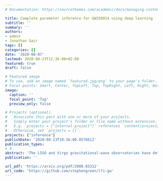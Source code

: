 ```yaml
---
# Documentation: https://sourcethemes.com/academic/docs/managing-content/

title: Complete parameter inference for GW150914 using deep learning
subtitle: ''
summary: ''
authors:
- admin
- Jonathan Gair
tags: []
categories: []
date: '2020-08-07'
lastmod: 2020-08-23T12:36:00+02:00
featured: true
draft: false

# Featured image
# To use, add an image named `featured.jpg/png` to your page's folder.
# Focal points: Smart, Center, TopLeft, Top, TopRight, Left, Right, BottomLeft, Bottom, BottomRight.
image:
  caption: ''
  focal_point: 'Top'
  preview_only: false

# Projects (optional).
#   Associate this post with one or more of your projects.
#   Simply enter your project's folder or file name without extension.
#   E.g. `projects = ["internal-project"]` references `content/project/deep-learning/index.md`.
#   Otherwise, set `projects = []`.
projects: ["inference"]
publishDate: '2020-08-23T10:36:00.057661Z'
publication_types:
- 3
abstract: 'The LIGO and Virgo gravitational-wave observatories have detected many exciting events over the past five years. As the rate of detections grows with detector sensitivity, this poses a growing computational challenge for data analysis. With this in mind, in this work we apply deep learning techniques to perform fast likelihood-free Bayesian inference for gravitational waves. We train a neural-network conditional density estimator to model posterior probability distributions over the full 15-dimensional space of binary black hole system parameters, given detector strain data from multiple detectors. We use the method of normalizing flows---specifically, a *neural spline* normalizing flow---which allows for rapid sampling and density estimation. Training the network is likelihood-free, requiring samples from the data generative process, but no likelihood evaluations. Through training, the network learns a *global* set of posteriors: it can generate thousands of independent posterior samples per second for any strain data consistent with the prior and detector noise characteristics used for training. By training with the detector noise power spectral density estimated at the time of GW150914, and conditioning on the event strain data, we use the neural network to generate accurate posterior samples consistent with analyses using conventional sampling techniques.'
publication: ''

url_pdf: 'https://arxiv.org/pdf/2008.03312'
url_code: 'https://github.com/stephengreen/lfi-gw'
---
```

